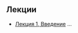 ## Лекции

* [Лекция 1, Введение](https://docs.google.com/presentation/d/1dVvsDYoY7IexcWhzK39nj8d-rxA1qPaDwfFRWOhjcwU/edit?usp=sharing)
...
